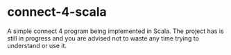 connect-4-scala
===============

A simple connect 4 program being implemented in Scala.
The project has is still in progress and you are advised not to waste any time trying to understand or use it.
